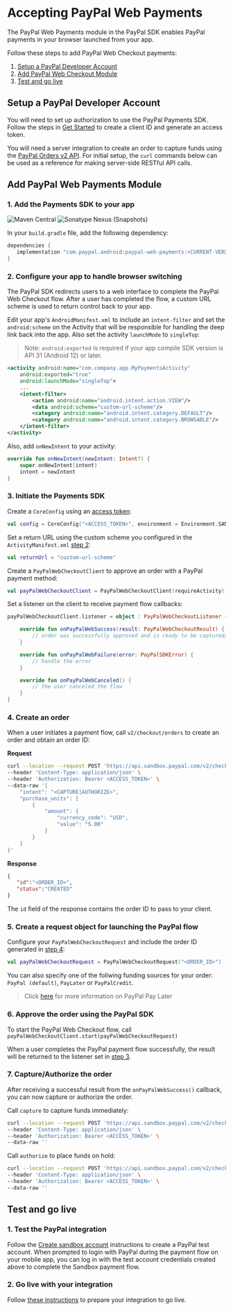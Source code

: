 # Accepting PayPal Web Payments

The PayPal Web Payments module in the PayPal SDK enables PayPal payments in your browser launched from your app.

Follow these steps to add PayPal Web Checkout payments:

1. [Setup a PayPal Developer Account](#setup-a-paypal-developer-account)
1. [Add PayPal Web Checkout Module](#add-paypal-web-checkout-module)
1. [Test and go live](#test-and-go-live)

## Setup a PayPal Developer Account

You will need to set up authorization to use the PayPal Payments SDK. 
Follow the steps in [Get Started](https://developer.paypal.com/api/rest/#link-getstarted) to create a client ID and generate an access token. 

You will need a server integration to create an order to capture funds using the [PayPal Orders v2 API](https://developer.paypal.com/docs/api/orders/v2).
For initial setup, the `curl` commands below can be used as a reference for making server-side RESTful API calls.

## Add PayPal Web Payments Module

### 1. Add the Payments SDK to your app

![Maven Central](https://img.shields.io/maven-central/v/com.paypal.android/paypal-web-payments?style=for-the-badge) ![Sonatype Nexus (Snapshots)](https://img.shields.io/nexus/s/com.paypal.android/paypal-web-payments?server=https%3A%2F%2Foss.sonatype.org&style=for-the-badge)


In your `build.gradle` file, add the following dependency:

```groovy
dependencies {
   implementation "com.paypal.android:paypal-web-payments:<CURRENT-VERSION>"
}
```

### 2. Configure your app to handle browser switching

The PayPal SDK redirects users to a web interface to complete the PayPal Web Checkout flow. After a user has completed the flow, a custom URL scheme is used to return control back to your app.

Edit your app's `AndroidManifest.xml` to include an `intent-filter` and set the `android:scheme` on the Activity that will be responsible for handling the deep link back into the app. Also set the activity `launchMode` to `singleTop`:
> Note: `android:exported` is required if your app compile SDK version is API 31 (Android 12) or later.
```xml
<activity android:name="com.company.app.MyPaymentsActivity"
    android:exported="true"
    android:launchMode="singleTop">
    ...
    <intent-filter>
        <action android:name="android.intent.action.VIEW"/>
        <data android:scheme="custom-url-scheme"/>
        <category android:name="android.intent.category.DEFAULT"/>
        <category android:name="android.intent.category.BROWSABLE"/>
    </intent-filter>
</activity>
```
Also, add `onNewIntent` to your activity:

```kotlin
override fun onNewIntent(newIntent: Intent?) {
    super.onNewIntent(intent)
    intent = newIntent
}
```

### 3. Initiate the Payments SDK

Create a `CoreConfig` using an [access token](../../README.md#access-token):

```kotlin
val config = CoreConfig("<ACCESS_TOKEN>", environment = Environment.SANDBOX)
```

Set a return URL using the custom scheme you configured in the `ActivityManifest.xml` [step 2](#2-configure-your-app-to-handle-browser-switching):

```kotlin
val returnUrl = "custom-url-scheme"
```

Create a `PayPalWebCheckoutClient` to approve an order with a PayPal payment method:

```kotlin
val payPalWebCheckoutClient = PayPalWebCheckoutClient(requireActivity(), config, returnUrl)
```

Set a listener on the client to receive payment flow callbacks:

```kotlin
payPalWebCheckoutClient.listener = object : PayPalWebCheckoutListener {

    override fun onPayPalWebSuccess(result: PayPalWebCheckoutResult) {
        // order was successfully approved and is ready to be captured/authorized (see step 7)
    }

    override fun onPayPalWebFailure(error: PayPalSDKError) {
        // handle the error
    }

    override fun onPayPalWebCanceled() {
        // the user canceled the flow
    }
}
```

### 4. Create an order

When a user initiates a payment flow, call `v2/checkout/orders` to create an order and obtain an order ID:

**Request**
```bash
curl --location --request POST 'https://api.sandbox.paypal.com/v2/checkout/orders/' \
--header 'Content-Type: application/json' \
--header 'Authorization: Bearer <ACCESS_TOKEN>' \
--data-raw '{
    "intent": "<CAPTURE|AUTHORIZE>",
    "purchase_units": [
        {
            "amount": {
                "currency_code": "USD",
                "value": "5.00"
            }
        }
    ]
}'
```

**Response**
```json
{
   "id":"<ORDER_ID>",
   "status":"CREATED"
}
```

The `id` field of the response contains the order ID to pass to your client.

### 5. Create a request object for launching the PayPal flow

Configure your `PayPalWebCheckoutRequest` and include the order ID generated in [step 4](#4-create-an-order):

```kotlin
val payPalWebCheckoutRequest = PayPalWebCheckoutRequest("<ORDER_ID>")
```

You can also specify one of the follwing funding sources for your order: `PayPal (default)`, `PayLater` or `PayPalCredit`.
> Click [here](https://developer.paypal.com/docs/checkout/pay-later/us/) for more information on PayPal Pay Later

### 6. Approve the order using the PayPal SDK

To start the PayPal Web Checkout flow, call `payPalWebCheckoutClient.start(payPalWebCheckoutRequest)`

When a user completes the PayPal payment flow successfully, the result will be returned to the listener set in [step 3](#3-initiate-the-payments-sdk).

### 7. Capture/Authorize the order

After receiving a successful result from the `onPayPalWebSuccess()` callback, you can now capture or authorize the order. 

Call `capture` to capture funds immediately:

```bash
curl --location --request POST 'https://api.sandbox.paypal.com/v2/checkout/orders/<ORDER_ID>/capture' \
--header 'Content-Type: application/json' \
--header 'Authorization: Bearer <ACCESS_TOKEN>' \
--data-raw ''
```

Call `authorize` to place funds on hold:

```bash
curl --location --request POST 'https://api.sandbox.paypal.com/v2/checkout/orders/<ORDER_ID>/authorize' \
--header 'Content-Type: application/json' \
--header 'Authorization: Bearer <ACCESS_TOKEN>' \
--data-raw ''
```

## Test and go live

### 1. Test the PayPal integration

Follow the [Create sandbox account](https://developer.paypal.com/api/rest/#link-createsandboxaccounts) instructions to create a PayPal test account.
When prompted to login with PayPal during the payment flow on your mobile app, you can log in with the test account credentials created above to complete the Sandbox payment flow. 

### 2. Go live with your integration

Follow [these instructions](https://developer.paypal.com/api/rest/production/) to prepare your integration to go live.

